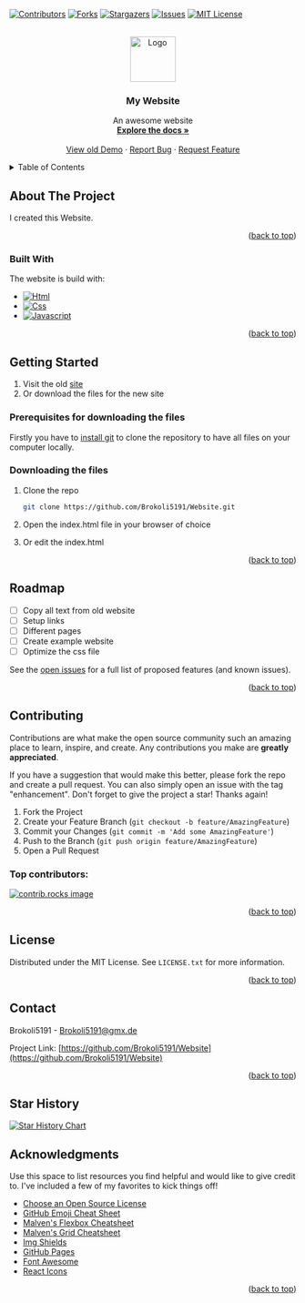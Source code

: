 <!-- Improved compatibility of back to top link: See: https://github.com/othneildrew/Best-README-Template/pull/73 -->
<a id="readme-top"></a>
<!--
*** Thanks for checking out the Best-README-Template. If you have a suggestion
*** that would make this better, please fork the repo and create a pull request
*** or simply open an issue with the tag "enhancement".
*** Don't forget to give the project a star!
*** Thanks again! Now go create something AMAZING! :D
-->



<!-- PROJECT SHIELDS -->
<!--
*** I'm using markdown "reference style" links for readability.
*** Reference links are enclosed in brackets [ ] instead of parentheses ( ).
*** See the bottom of this document for the declaration of the reference variables
*** for contributors-url, forks-url, etc. This is an optional, concise syntax you may use.
*** https://www.markdownguide.org/basic-syntax/#reference-style-links
-->
[![Contributors][contributors-shield]][contributors-url]
[![Forks][forks-shield]][forks-url]
[![Stargazers][stars-shield]][stars-url]
[![Issues][issues-shield]][issues-url]
[![MIT License][license-shield]][license-url]



<!-- PROJECT LOGO -->
<br />
<div align="center">
  <a href="https://github.com/Brokoli5191/Website">
    <img src="https://avatars.githubusercontent.com/u/119419930?s=400&u=bd4c915bf1894522db67b6779105a2459354623c&v=4" alt="Logo" width="80" height="80">
  </a>

  <h3 align="center">My Website</h3>

  <p align="center">
    An awesome website
    <br />
    <a href="https://github.com/Brokoli5191/Website"><strong>Explore the docs »</strong></a>
    <br />
    <br />
    <a href="https://brokoli5191.github.io">View old Demo</a>
    ·
    <a href="https://github.com/Brokoli5191/Website/issues/new?labels=bug&template=bug-report---.md">Report Bug</a>
    ·
    <a href="https://github.com/Brokoli5191/Website/issues/new?labels=enhancement&template=feature-request---.md">Request Feature</a>
  </p>
</div>



<!-- TABLE OF CONTENTS -->
<details>
  <summary>Table of Contents</summary>
  <ol>
    <li>
      <a href="#about-the-project">About The Project</a>
      <ul>
        <li><a href="#built-with">Built With</a></li>
      </ul>
    </li>
    <li>
      <a href="#getting-started">Getting Started</a>
      <ul>
        <li><a href="#prerequisites-for-downloading-the-files">Prerequisites for downloading the files</a></li>
        <li><a href="#downloading-the-files">Downloading the files</a></li>
      </ul>
    </li>
    <li><a href="#roadmap">Roadmap</a></li>
    <li><a href="#contributing">Contributing</a></li>
    <li><a href="#license">License</a></li>
    <li><a href="#contact">Contact</a></li>
    <li><a href="#acknowledgments">Acknowledgments</a></li>
  </ol>
</details>



<!-- ABOUT THE PROJECT -->
## About The Project

I created this Website.

<p align="right">(<a href="#readme-top">back to top</a>)</p>



### Built With

The website is build with:

* [![Html][Html.js]][Html-url]
* [![Css][Css.js]][Css-url]
* [![Javascript][Javascript.js]][Javascript-url]

<p align="right">(<a href="#readme-top">back to top</a>)</p>



<!-- GETTING STARTED -->
## Getting Started

1. Visit the old [site](https://brokoli5191.github.io/)
2. Or download the files for the new site

### Prerequisites for downloading the files

Firstly you have to [install git](https://git-scm.com/book/en/v2/Getting-Started-Installing-Git) to clone the repository to have all files on your computer locally.


### Downloading the files

1. Clone the repo
   ```sh
   git clone https://github.com/Brokoli5191/Website.git
   ```
2. Open the index.html file in your browser of choice

3. Or edit the index.html

<p align="right">(<a href="#readme-top">back to top</a>)</p>



<!-- ROADMAP -->
## Roadmap

- [ ] Copy all text from old website
- [ ] Setup links
- [ ] Different pages
- [ ] Create example website
- [ ] Optimize the css file

See the [open issues](https://github.com/Brokoli5191/Website/issues) for a full list of proposed features (and known issues).

<p align="right">(<a href="#readme-top">back to top</a>)</p>



<!-- CONTRIBUTING -->
## Contributing

Contributions are what make the open source community such an amazing place to learn, inspire, and create. Any contributions you make are **greatly appreciated**.

If you have a suggestion that would make this better, please fork the repo and create a pull request. You can also simply open an issue with the tag "enhancement".
Don't forget to give the project a star! Thanks again!

1. Fork the Project
2. Create your Feature Branch (`git checkout -b feature/AmazingFeature`)
3. Commit your Changes (`git commit -m 'Add some AmazingFeature'`)
4. Push to the Branch (`git push origin feature/AmazingFeature`)
5. Open a Pull Request

### Top contributors:

<a href="https://github.com/Brokoli5191/Website/graphs/contributors">
  <img src="https://contrib.rocks/image?repo=Brokoli5191/Website" alt="contrib.rocks image" />
</a>

<p align="right">(<a href="#readme-top">back to top</a>)</p>



<!-- LICENSE -->
## License

Distributed under the MIT License. See `LICENSE.txt` for more information.

<p align="right">(<a href="#readme-top">back to top</a>)</p>



<!-- CONTACT -->
## Contact

Brokoli5191 - Brokoli5191@gmx.de

Project Link: [https://github.com/Brokoli5191/Website](https://github.com/Brokoli5191/Website)

<p align="right">(<a href="#readme-top">back to top</a>)</p>

## Star History

<a align="center" href="https://star-history.com/#Brokoli5191/Website&Date">
 <picture>
   <source media="(prefers-color-scheme: dark)" srcset="https://api.star-history.com/svg?repos=Brokoli5191/Website&type=Date&theme=dark" />
   <source media="(prefers-color-scheme: light)" srcset="https://api.star-history.com/svg?repos=Brokoli5191/Website&type=Date" />
   <img alt="Star History Chart" src="https://api.star-history.com/svg?repos=Brokoli5191/Website&type=Date" />
 </picture>
</a>

<!-- ACKNOWLEDGMENTS -->
## Acknowledgments

Use this space to list resources you find helpful and would like to give credit to. I've included a few of my favorites to kick things off!

* [Choose an Open Source License](https://choosealicense.com)
* [GitHub Emoji Cheat Sheet](https://www.webpagefx.com/tools/emoji-cheat-sheet)
* [Malven's Flexbox Cheatsheet](https://flexbox.malven.co/)
* [Malven's Grid Cheatsheet](https://grid.malven.co/)
* [Img Shields](https://shields.io)
* [GitHub Pages](https://pages.github.com)
* [Font Awesome](https://fontawesome.com)
* [React Icons](https://react-icons.github.io/react-icons/search)

<p align="right">(<a href="#readme-top">back to top</a>)</p>



<!-- MARKDOWN LINKS & IMAGES -->
<!-- https://www.markdownguide.org/basic-syntax/#reference-style-links -->
[contributors-shield]: https://img.shields.io/github/contributors/Brokoli5191/Website.svg?style=for-the-badge
[contributors-url]: https://github.com/Brokoli5191/Website/graphs/contributors
[forks-shield]: https://img.shields.io/github/forks/Brokoli5191/Website.svg?style=for-the-badge
[forks-url]: https://github.com/Brokoli5191/Website/network/members
[stars-shield]: https://img.shields.io/github/stars/Brokoli5191/Website.svg?style=for-the-badge
[stars-url]: https://github.com/Brokoli5191/Website/stargazers
[issues-shield]: https://img.shields.io/github/issues/Brokoli5191/Website.svg?style=for-the-badge
[issues-url]: https://github.com/Brokoli5191/Website/issues
[license-shield]: https://img.shields.io/github/license/Brokoli5191/Website.svg?style=for-the-badge
[license-url]: https://github.com/Brokoli5191/Website/blob/master/LICENSE.txt
[product-screenshot]: images/screenshot.png
[Html.js]: https://img.shields.io/badge/Html-000000?style=for-the-badge&logo=html&logoColor=white
[Html-url]: https://en.wikipedia.org/wiki/HTML
[Css.js]: https://img.shields.io/badge/Css-20232A?style=for-the-badge&logo=css&logoColor=61DAFB
[Css-url]: https://en.wikipedia.org/wiki/CSS
[Javascript.js]: https://img.shields.io/badge/Javascript-35495E?style=for-the-badge&logo=Javascript&logoColor=4FC08D
[Javascript-url]: https://en.wikipedia.org/wiki/JavaScript
